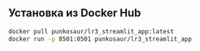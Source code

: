## Установка из Docker Hub
```bash
docker pull punkosaur/lr3_streamlit_app:latest
docker run -p 8501:8501 punkosaur/lr3_streamlit_app